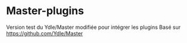 Master-plugins
==============

Version test du Ydle/Master modifiée pour intégrer les plugins
Basé sur https://github.com/Ydle/Master
